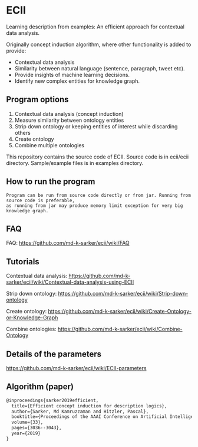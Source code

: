 # ECII

Learning description from examples: An efficient approach for contextual data analysis.

Originally concept induction algorithm, where other functionality is added to provide:

- Contextual data analysis
- Similarity between natural language (sentence, paragraph, tweet etc).
- Provide insights of machine learning decisions.
- Identify new complex entities for knowledge graph.  

## Program options

1. Contextual data analysis (concept induction)
2. Measure similarity between ontology entities
3. Strip down ontology or keeping entities of interest while discarding others
4. Create ontology
5. Combine multiple ontologies

This repository contains the source code of ECII. 
Source code is in ecii/ecii directory.
Sample/example files is in examples directory.

## How to run the program

    Program can be run from source code directly or from jar. Running from source code is preferable, 
    as running from jar may produce memory limit exception for very big knowledge graph.  
    

## FAQ

FAQ: https://github.com/md-k-sarker/ecii/wiki/FAQ


## Tutorials

Contextual data analysis: https://github.com/md-k-sarker/ecii/wiki/Contextual-data-analysis-using-ECII

Strip down ontology: https://github.com/md-k-sarker/ecii/wiki/Strip-down-ontology

Create ontology: https://github.com/md-k-sarker/ecii/wiki/Create-Ontology-or-Knowledge-Graph

Combine ontologies: https://github.com/md-k-sarker/ecii/wiki/Combine-Ontology


## Details of the parameters

https://github.com/md-k-sarker/ecii/wiki/ECII-parameters



## Algorithm (paper)

```latex
@inproceedings{sarker2019efficient,
  title={Efficient concept induction for description logics},
  author={Sarker, Md Kamruzzaman and Hitzler, Pascal},
  booktitle={Proceedings of the AAAI Conference on Artificial Intelligence},
  volume={33},
  pages={3036--3043},
  year={2019}
}
```
